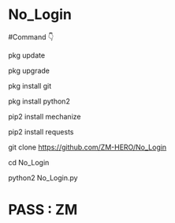 # No_Login

#Command 👇

pkg update

pkg upgrade

pkg install git

pkg install python2

pip2 install mechanize

pip2 install requests

git clone https://github.com/ZM-HERO/No_Login

cd No_Login

python2 No_Login.py

# PASS : ZM
